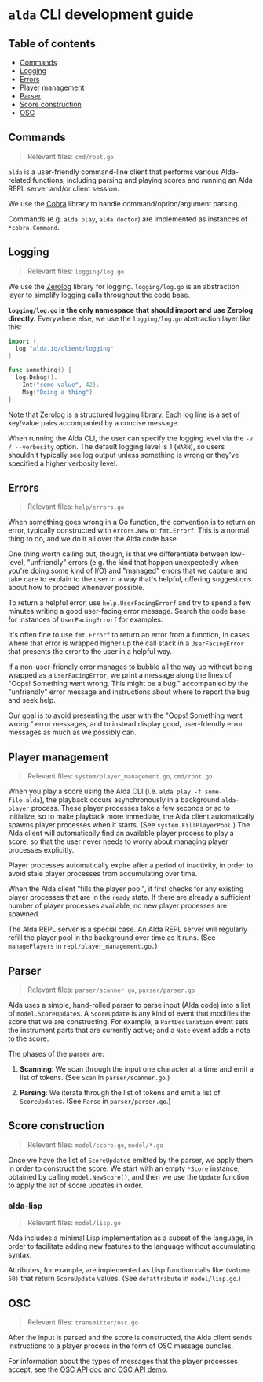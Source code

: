# `alda` CLI development guide

## Table of contents

* [Commands](#commands)
* [Logging](#logging)
* [Errors](#errors)
* [Player management](#player-management)
* [Parser](#parser)
* [Score construction](#score-construction)
* [OSC](#osc)

## Commands

> Relevant files: `cmd/root.go`

`alda` is a user-friendly command-line client that performs various Alda-related
functions, including parsing and playing scores and running an Alda REPL server
and/or client session.

We use the [Cobra] library to handle command/option/argument parsing.

Commands (e.g. `alda play`, `alda doctor`) are implemented as instances of
`*cobra.Command`.

## Logging

> Relevant files: `logging/log.go`

We use the [Zerolog][zerolog] library for logging. `logging/log.go` is an
abstraction layer to simplify logging calls throughout the code base.

**`logging/log.go` is the only namespace that should import and use Zerolog
directly.** Everywhere else, we use the `logging/log.go` abstraction layer like
this:

```go
import (
  log "alda.io/client/logging"
)

func something() {
  log.Debug().
    Int("some-value", 42).
    Msg("Doing a thing")
}
```

Note that Zerolog is a structured logging library. Each log line is a set of
key/value pairs accompanied by a concise message.

When running the Alda CLI, the user can specify the logging level via the `-v /
--verbosity` option. The default logging level is 1 (`WARN`), so users shouldn't
typically see log output unless something is wrong or they've specified a higher
verbosity level.

## Errors

> Relevant files: `help/errors.go`

When something goes wrong in a Go function, the convention is to return an
error, typically constructed with `errors.New` or `fmt.Errorf`. This is a normal
thing to do, and we do it all over the Alda code base.

One thing worth calling out, though, is that we differentiate between low-level,
"unfriendly" errors (e.g. the kind that happen unexpectedly when you're doing
some kind of I/O) and "managed" errors that we capture and take care to explain
to the user in a way that's helpful, offering suggestions about how to proceed
whenever possible.

To return a helpful error, use `help.UserFacingErrorf` and try to spend a few
minutes writing a good user-facing error message. Search the code base for
instances of `UserFacingErrorf` for examples.

It's often fine to use `fmt.Errorf` to return an error from a function, in cases
where that error is wrapped higher up the call stack in a `UserFacingError` that
presents the error to the user in a helpful way.

If a non-user-friendly error manages to bubble all the way up without being
wrapped as a `UserFacingError`, we print a message along the lines of "Oops!
Something went wrong. This might be a bug." accompanied by the "unfriendly"
error message and instructions about where to report the bug and seek help.

Our goal is to avoid presenting the user with the "Oops! Something went wrong."
error messages, and to instead display good, user-friendly error messages as
much as we possibly can.

## Player management

> Relevant files: `system/player_management.go`, `cmd/root.go`

When you play a score using the Alda CLI (i.e. `alda play -f some-file.alda`),
the playback occurs asynchronously in a background `alda-player` process. These
player processes take a few seconds or so to initialize, so to make playback
more immediate, the Alda client automatically spawns player processes when it
starts. (See `system.FillPlayerPool`.) The Alda client will automatically find
an available player process to play a score, so that the user never needs to
worry about managing player processes explicitly.

Player processes automatically expire after a period of inactivity, in order to
avoid stale player processes from accumulating over time.

When the Alda client "fills the player pool", it first checks for any existing
player processes that are in the `ready` state. If there are already a
sufficient number of player processes available, no new player processes are
spawned.

The Alda REPL server is a special case. An Alda REPL server will regularly
refill the player pool in the background over time as it runs. (See
`managePlayers` in `repl/player_management.go.`)

## Parser

> Relevant files: `parser/scanner.go`, `parser/parser.go`

Alda uses a simple, hand-rolled parser to parse input (Alda code) into a list of
`model.ScoreUpdate`s. A `ScoreUpdate` is any kind of event that modifies the
score that we are constructing. For example, a `PartDeclaration` event sets the
instrument parts that are currently active; and a `Note` event adds a note to
the score.

The phases of the parser are:

1. **Scanning**: We scan through the input one character at a time and emit a
   list of tokens. (See `Scan` in `parser/scanner.go`.)

2. **Parsing**: We iterate through the list of tokens and emit a list of
   `ScoreUpdate`s. (See `Parse` in `parser/parser.go`.)

## Score construction

> Relevant files: `model/score.go`, `model/*.go`

Once we have the list of `ScoreUpdate`s emitted by the parser, we apply them in
order to construct the score. We start with an empty `*Score` instance, obtained
by calling `model.NewScore()`, and then we use the `Update` function to apply
the list of score updates in order.

### alda-lisp

> Relevant files: `model/lisp.go`

Alda includes a minimal Lisp implementation as a subset of the language, in
order to facilitate adding new features to the language without accumulating
syntax.

Attributes, for example, are implemented as Lisp function calls like `(volume
50)` that return `ScoreUpdate` values. (See `defattribute` in `model/lisp.go`.)

## OSC

> Relevant files: `transmitter/osc.go`

After the input is parsed and the score is constructed, the Alda client sends
instructions to a player process in the form of OSC message bundles.

For information about the types of messages that the player processes accept,
see the [OSC API doc][alda-osc-api] and [OSC API demo][alda-osc-api-demo].

[cobra]: https://github.com/spf13/cobra
[zerolog]: https://github.com/rs/zerolog
[alda-osc-api]: ../../player/doc/alda-osc-api.md
[alda-osc-api-demo]: ../dev/osc/README.md
